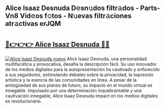 ## Alice Isaaz Desnuda D𝚎sn𝚞dos filtr𝚊dos - Parts-Vn8 Vid𝚎os f𝚘tos - N𝚞evas filtr𝚊ciones atr𝚊ctivas erJQM

# <h2><a href="http://mb9q2o.tromn.icu/?c=Alice+Isaaz+Desnuda">🔗👉👉👉 Alice Isaaz Desnuda 🔗🔗</a></h2>

[![Alice Isaaz Desnuda nuevo](https://i.imgur.com/pEAQMta.gif)](http://mb9q2o.tromn.icu/?c=Alice+Isaaz+Desnuda)
Alice Isaaz Desnuda, una personalidad multifacética y provocativa, desafía la descripción fácil. Su uso innovador de los medios digitales para la autopresentación ha cautivado y enfurecido a sus seguidores, estimulando debates sobre la privacidad, la expresión artística y la esencia de las comunidades en línea. A pesar de la ambigüedad de sus planes de futuro, su impacto en el mundo virtual es innegable. Impulsado por una determinación inquebrantable y una cautivación innegable, Alice Isaaz Desnuda impact en los medios digitales es revolucionario.
